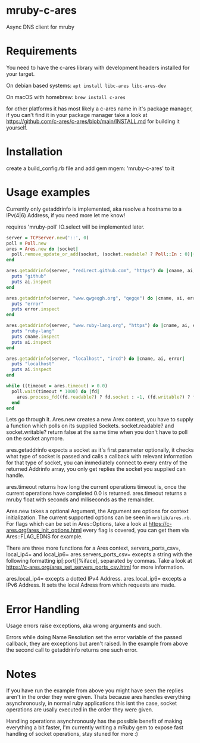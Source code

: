 # mruby-c-ares
Async DNS client for mruby

Requirements
============
You need to have the c-ares library with development headers installed for your target.

On debian based systems: ```apt install libc-ares libc-ares-dev```

On macOS with homebrew: ```brew install c-ares```

for other platforms it has most likely a c-ares name in it's package manager, if you can't find it in your package manager take a look at https://github.com/c-ares/c-ares/blob/main/INSTALL.md for building it yourself.

Installation
============
create a build_config.rb file and add gem mgem: 'mruby-c-ares' to it

Usage examples
==============

Currently only getaddrinfo is implemented, aka resolve a hostname to a IPv(4|6) Address, if you need more let me know!

requires 'mruby-poll' IO.select will be implemented later.
```ruby
server = TCPServer.new('::', 0)
poll = Poll.new
ares = Ares.new do |socket|
  poll.remove_update_or_add(socket, (socket.readable? ? Poll::In : 0)|(socket.writable? ? Poll::Out : 0))
end

ares.getaddrinfo(server, "redirect.github.com", "https") do |cname, ai, error|
  puts "github"
  puts ai.inspect
end

ares.getaddrinfo(server, "www.qwgeqgh.org", "qegqe") do |cname, ai, error|
  puts "error"
  puts error.inspect
end

ares.getaddrinfo(server, "www.ruby-lang.org", "https") do |cname, ai, error|
  puts "ruby-lang"
  puts cname.inspect
  puts ai.inspect
end

ares.getaddrinfo(server, "localhost", "ircd") do |cname, ai, error|
  puts "localhost"
  puts ai.inspect
end

while ((timeout = ares.timeout) > 0.0)
  poll.wait(timeout * 1000) do |fd|
    ares.process_fd((fd.readable?) ? fd.socket : -1, (fd.writable?) ? fd.socket : -1)
  end
end
```

Lets go through it.
Ares.new creates a new Arex context, you have to supply a function which polls on its supplied Sockets.
socket.readable? and socket.writable? return false at the same time when you don't have to poll on the socket anymore.

ares.getaddrinfo expects a socket as it's first parameter optionally, it checks what type of socket is passed and calls a callback with relevant information for that type of socket, you can immediately connect to every entry of the returned Addrinfo array, you only get replies the socket you supplied can handle.

ares.timeout returns how long the current operations timeout is, once the current operations have completed 0.0 is returned.
ares.timeout returns a mruby float with seconds and miliseconds as the remainder.

Ares.new takes a optional Argument, the Argument are options for context initialization.
The current supported options can be seen in ```mrblib/ares.rb```.
For flags which can be set in Ares::Options, take a look at https://c-ares.org/ares_init_options.html
every flag is covered, you can get them via Ares::FLAG_EDNS for example.

There are three more functions for a Ares context, servers_ports_csv=, local_ip4= and local_ip6=
ares.servers_ports_csv= excepts a string with the following formatting ip[:port][%iface], separated by commas.
Take a look at https://c-ares.org/ares_set_servers_ports_csv.html for more information.

ares.local_ip4= excepts a dotted IPv4 Address. ares.local_ip6= excepts a IPv6 Address.
It sets the local Adress from which requests are made.

Error Handling
==============
Usage errors raise exceptions, aka wrong arguments and such.

Errors while doing Name Resolution set the error variable of the passed callback, they are exceptions but aren't raised.
In the example from above the second call to getaddrinfo returns one such error.

Notes
=====

If you have run the example from above you might have seen the replies aren't in the order they were given.
Thats because ares handles everything asynchronously, in normal ruby applications this isnt the case, socket operations are usally executed in the order they were given.

Handling operations asynchronously has the possible benefit of making everything a bit faster, I'm currently writing a mRuby gem to expose fast handling of socket operations, stay stuned for more :)